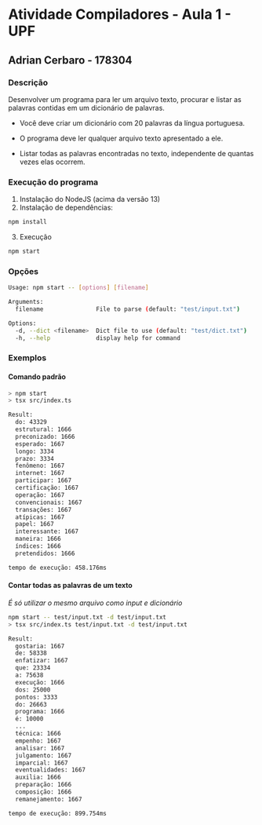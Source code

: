 # Atividade Compiladores - Aula 1 - UPF
## Adrian Cerbaro - 178304

### Descrição
Desenvolver um programa para ler um arquivo texto, procurar e listar as palavras contidas em um dicionário de palavras.

- Você deve criar um dicionário com 20 palavras da língua portuguesa.

- O programa deve ler qualquer arquivo texto apresentado a ele.

- Listar todas as palavras encontradas no texto, independente de quantas vezes elas ocorrem.

### Execução do programa

1. Instalação do NodeJS (acima da versão 13)
2. Instalação de dependências:
```bash
npm install
```
3. Execução
```bash
npm start
```

### Opções
```bash
Usage: npm start -- [options] [filename]

Arguments:
  filename               File to parse (default: "test/input.txt")

Options:
  -d, --dict <filename>  Dict file to use (default: "test/dict.txt")
  -h, --help             display help for command
```

### Exemplos
#### Comando padrão
```bash
> npm start
> tsx src/index.ts

Result:
  do: 43329
  estrutural: 1666
  preconizado: 1666
  esperado: 1667
  longo: 3334
  prazo: 3334
  fenômeno: 1667
  internet: 1667
  participar: 1667
  certificação: 1667
  operação: 1667
  convencionais: 1667
  transações: 1667
  atípicas: 1667
  papel: 1667
  interessante: 1667
  maneira: 1666
  índices: 1666
  pretendidos: 1666

tempo de execução: 458.176ms
```

#### Contar todas as palavras de um texto
_É só utilizar o mesmo arquivo como input e dicionário_
```bash
npm start -- test/input.txt -d test/input.txt
> tsx src/index.ts test/input.txt -d test/input.txt

Result:
  gostaria: 1667
  de: 58338
  enfatizar: 1667
  que: 23334
  a: 75638
  execução: 1666
  dos: 25000
  pontos: 3333
  do: 26663
  programa: 1666
  é: 10000
  ...
  técnica: 1666
  empenho: 1667
  analisar: 1667
  julgamento: 1667
  imparcial: 1667
  eventualidades: 1667
  auxilia: 1666
  preparação: 1666
  composição: 1666
  remanejamento: 1667

tempo de execução: 899.754ms
```